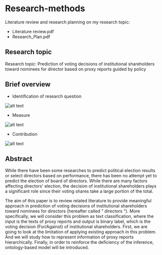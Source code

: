 # Research-methods
Literature review and research planning on my research topic:
- Literature review.pdf
- Research_Plan.pdf


## Research topic
Research topic: Prediction of voting decisions of institutional shareholders toward nominees for director based on proxy reports guided by policy

## Brief overview

- Identification of research question

![alt text](https://github.com/kaiyoo/Research-methods/blob/master/1.%20Identification%20of%20research%20question%20(Illustration).JPG?raw=true)




- Measure

![alt text](https://github.com/kaiyoo/Research-methods/blob/master/5.%20Measures.JPG?raw=true)




- Contribution

![alt text](https://github.com/kaiyoo/Research-methods/blob/master/7.%20Contribution.JPG?raw=true)


## Abstract
While there have been some researches to predict political election results or select directors based on performance, there has been no attempt yet to predict the election of board of directors. While there are many factors affecting directors' election, the decision of institutional shareholders plays a significant role since their voting shares take a large portion of the total. 
 
The aim of this paper is to review related literature to provide meaningful approach in prediction of voting decisions of institutional shareholders toward nominees for directors (hereafter called " directors "). 
More specifically, we will consider this problem as text classification, where the input is the texts of proxy reports and output is binary label, which is the voting decision (For/Against) of institutional shareholders. First, we are going to look at the limitation of applying existing approach in this problem. And we will study how to represent information of proxy reports hierarchically. Finally, in order to reinforce the deficiency of the inference, ontology-based model will be introduced.
